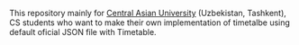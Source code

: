 This repository mainly for [Central Asian University](centralasian.uz) (Uzbekistan, Tashkent), CS students who want to make their own implementation of timetalbe using default oficial JSON file with Timetable.
